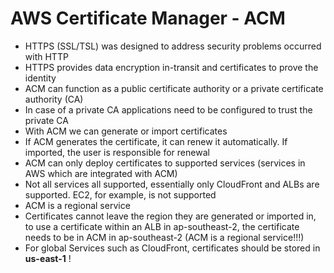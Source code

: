# AWS Certificate Manager - ACM

- HTTPS (SSL/TSL) was designed to address security problems occurred with HTTP
- HTTPS provides data encryption in-transit and certificates to prove the identity
- ACM can function as a public certificate authority or a private certificate authority (CA)
- In case of a private CA applications need to be configured to trust the private CA
- With ACM we can generate or import certificates
- If ACM generates the certificate, it can renew it automatically. If imported, the user is responsible for renewal
- ACM can only deploy certificates to supported services (services in AWS which are integrated with ACM)
- Not all services all supported, essentially only CloudFront and ALBs are supported. EC2, for example, is not supported
- ACM is a regional service
- Certificates cannot leave the region they are generated or imported in, to use a certificate within an ALB in ap-southeast-2, the certificate needs to be in ACM in ap-southeast-2 (ACM is a regional service!!!)
- For global Services such as CloudFront, certificates should be stored in **us-east-1** !